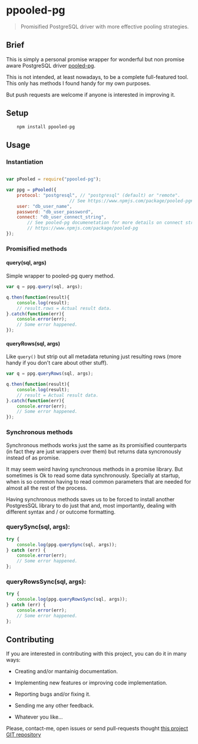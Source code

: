 ppooled-pg
==========

> Promisified PostgreSQL driver with more effective pooling strategies.


Brief
-----


This is simply a personal promise wrapper for wonderful but non promise aware
PostgreSQL driver [pooled-pg](https://www.npmjs.com/package/pooled-pg).

This is not intended, at least nowadays, to be a complete full-featured tool.
This only has methods I found handy for my own purposes.

But push requests are welcome if anyone is interested in improving it.


Setup
-----

```sh
    npm install ppooled-pg
```


Usage
-----


### Instantiation

```javascript

var pPooled = require("ppooled-pg");

var ppg = pPooled({
    protocol: "postgresql", // "postgresql" (default) or "remote".
                        // See https://www.npmjs.com/package/pooled-pg#advanced-usage-remote-mode
    user: "db_user_name",
    password: "db_user_password",
    connect: "db_user_connect_string",
        // See pooled-pg documenetation for more details on connect string:
        // https://www.npmjs.com/package/pooled-pg
});

```


### Promisified methods


#### query(sql, args)

Simple wrapper to pooled-pg query method.

```javascript
var q = ppg.query(sql, args);

q.then(function(result){
    console.log(result);
    // result.rows = Actual result data.
}.catch(function(err){
    console.error(err);
    // Some error happened.
});
```


#### queryRows(sql, args)

Like `query()` but strip out all metadata retuning just resulting rows (more
handy if you don't care about other stuff).

```javascript
var q = ppg.queryRows(sql, args);

q.then(function(result){
    console.log(result);
    // result = Actual result data.
}.catch(function(err){
    console.error(err);
    // Some error happened.
});
```

### Synchronous methods

Synchronous methods works just the same as its promisified counterparts (in
fact they are just wrappers over them) but returns data syncronously instead of
as promise.

>
It may seem weird having synchronous methods in a promise library. But
sometimes is Ok to read some data synchronously. Specially at startup, when is
so common having to read common parameters that are needed for almost all the
rest of the process.
>
Having synchronous methods saves us to be forced to install another PostgresSQL
library to do just that and, most importantly, dealing with different syntax
and / or outcome formatting.
>

### querySync(sql, args):

```javascript
try {
    console.log(ppg.querySync(sql, args));
} catch (err) {
    console.error(err);
    // Some error happened.
};
```

### queryRowsSync(sql, args):

```javascript
try {
    console.log(ppg.queryRowsSync(sql, args));
} catch (err) {
    console.error(err);
    // Some error happened.
};
```



Contributing
------------

If you are interested in contributing with this project, you can do it in many ways:

  * Creating and/or mantainig documentation.

  * Implementing new features or improving code implementation.

  * Reporting bugs and/or fixing it.
  
  * Sending me any other feedback.

  * Whatever you like...
    
Please, contact-me, open issues or send pull-requests thought [this project GIT repository](https://github.com/bitifet/ppooled-pg)


